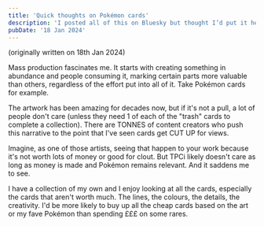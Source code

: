 ```yaml
---
title: 'Quick thoughts on Pokémon cards'
description: 'I posted all of this on Bluesky but thought I’d put it here for posterity. Some quick thoughts on Pokémon cards and their worth.'
pubDate: '18 Jan 2024'
---
```


(originally written on 18th Jan 2024)

Mass production fascinates me. It starts with creating something in abundance and people consuming it, marking certain parts more valuable than others, regardless of the effort put into all of it. Take Pokémon cards for example.

The artwork has been amazing for decades now, but if it's not a pull, a lot of people don't care (unless they need 1 of each of the "trash" cards to complete a collection). There are TONNES of content creators who push this narrative to the point that I've seen cards get CUT UP for views.

Imagine, as one of those artists, seeing that happen to your work because it's not worth lots of money or good for clout. But TPCi likely doesn't care as long as money is made and Pokémon remains relevant. And it saddens me to see. 

I have a collection of my own and I enjoy looking at all the cards, especially the cards that aren't worth much. The lines, the colours, the details, the creativity. I'd be more likely to buy up all the cheap cards based on the art or my fave Pokémon than spending £££ on some rares.